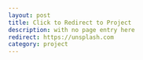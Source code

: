 ```yaml
---
layout: post
title: Click to Redirect to Project
description: with no page entry here
redirect: https://unsplash.com
category: project
---
```

